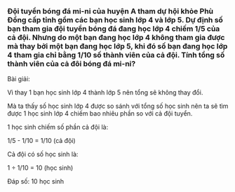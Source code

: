 
### Đội tuyển bóng đá mi-ni của huyện A tham dự hội khỏe Phù Đổng cấp tỉnh gồm các bạn học sinh lớp 4 và lớp 5. Dự định số bạn tham gia đội tuyển bóng đá đang học lớp 4 chiếm 1/5 của cả đội. Nhưng do một bạn đang học lớp 4 không tham gia được mà thay bởi một bạn đang học lớp 5, khi đó số bạn đang học lớp 4 tham gia chỉ bằng 1/10 số thành viên của cả đội. Tính tổng số thành viên của cả đôi bóng đá mi-ni?

Bài giải:

Vì thay 1 bạn học sinh lớp 4 thành lớp 5 nên tổng sẽ không thay đổi.

Mà ta thấy số học sinh lớp 4 được so sánh với tổng số học sinh nên ta sẽ tìm được 1 học sinh lớp 4 chiếm bao nhiêu phần so với cả đội tuyển.

1 học sinh chiếm số phần cả đội là:

  1/5 - 1/10 = 1/10 (cả đội)

Cả đội có số học sinh là:

  1 ÷ 1/10 = 10 (học sinh)

  Đáp số: 10 học sinh
